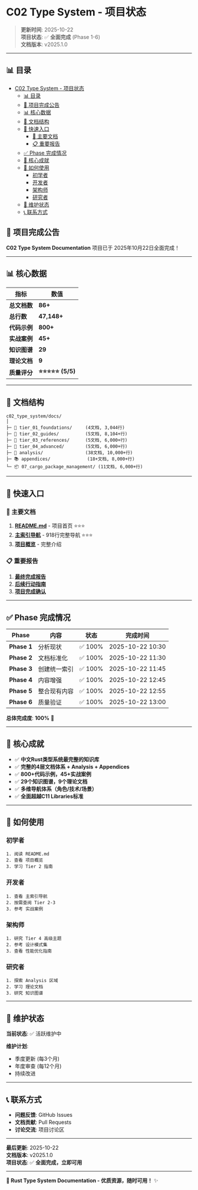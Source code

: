 ﻿# C02 Type System - 项目状态

> **更新时间**: 2025-10-22  
> **项目状态**: ✅ **全面完成** (Phase 1-6)  
> **文档版本**: v2025.1.0

---


## 📊 目录

- [C02 Type System - 项目状态](#c02-type-system---项目状态)
  - [📊 目录](#-目录)
  - [🎊 项目完成公告](#-项目完成公告)
  - [📊 核心数据](#-核心数据)
  - [📁 文档结构](#-文档结构)
  - [🚀 快速入口](#-快速入口)
    - [📌 主要文档](#-主要文档)
    - [📋 重要报告](#-重要报告)
  - [✅ Phase 完成情况](#-phase-完成情况)
  - [🎯 核心成就](#-核心成就)
  - [📖 如何使用](#-如何使用)
    - [初学者](#初学者)
    - [开发者](#开发者)
    - [架构师](#架构师)
    - [研究者](#研究者)
  - [🔧 维护状态](#-维护状态)
  - [📞 联系方式](#-联系方式)


## 🎊 项目完成公告

**C02 Type System Documentation** 项目已于 2025年10月22日全面完成！

---

## 📊 核心数据

| 指标 | 数值 |
|------|------|
| **总文档数** | **86+** |
| **总行数** | **47,148+** |
| **代码示例** | **800+** |
| **实战案例** | **45+** |
| **知识图谱** | **29** |
| **理论文档** | **9** |
| **质量评分** | **⭐⭐⭐⭐⭐ (5/5)** |

---

## 📁 文档结构

```text
c02_type_system/docs/
│
├─ 📖 tier_01_foundations/     (4文档, 3,044行)
├─ 📘 tier_02_guides/          (5文档, 8,104+行)
├─ 📙 tier_03_references/      (5文档, 6,000+行)
├─ 📕 tier_04_advanced/        (5文档, 6,000+行)
├─ 🔬 analysis/                (38文档, 10,000+行)
├─ 📚 appendices/              (18+文档, 8,000+行)
└─ 📦 07_cargo_package_management/ (11文档, 6,000+行)
```

---

## 🚀 快速入口

### 📌 主要文档

1. **[README.md](./README.md)** - 项目首页 ⭐⭐⭐
2. **[主索引导航](./docs/tier_01_foundations/02_主索引导航.md)** - 918行完整导航 ⭐⭐⭐
3. **[项目概览](./docs/tier_01_foundations/01_项目概览.md)** - 完整介绍

### 📋 重要报告

1. **[最终完成报告](./docs/reports/FINAL_COMPREHENSIVE_COMPLETION_REPORT_2025_10_22.md)**
2. **[后续行动指南](./docs/reports/C02_NEXT_ACTIONS_AND_MAINTENANCE_2025_10_22.md)**
3. **[项目完成确认](./docs/reports/PROJECT_COMPLETION_CONFIRMATION_2025_10_22.md)**

---

## ✅ Phase 完成情况

| Phase | 内容 | 状态 | 完成时间 |
|-------|------|------|---------|
| **Phase 1** | 分析现状 | ✅ 100% | 2025-10-22 10:30 |
| **Phase 2** | 文档标准化 | ✅ 100% | 2025-10-22 11:30 |
| **Phase 3** | 创建统一索引 | ✅ 100% | 2025-10-22 11:45 |
| **Phase 4** | 内容增强 | ✅ 100% | 2025-10-22 12:45 |
| **Phase 5** | 整合现有内容 | ✅ 100% | 2025-10-22 12:55 |
| **Phase 6** | 质量验证 | ✅ 100% | 2025-10-22 13:00 |

**总体完成度**: **100%** 🎉

---

## 🎯 核心成就

- ✅ **中文Rust类型系统最完整的知识库**
- ✅ **完整的4层文档体系 + Analysis + Appendices**
- ✅ **800+代码示例，45+实战案例**
- ✅ **29个知识图谱，9个理论文档**
- ✅ **多维导航体系（角色/技术/场景）**
- ✅ **全面超越C11 Libraries标准**

---

## 📖 如何使用

### 初学者

```text
1. 阅读 README.md
2. 查看 项目概览
3. 学习 Tier 2 指南
```

### 开发者

```text
1. 查看 主索引导航
2. 按需查阅 Tier 2-3
3. 参考 实战案例
```

### 架构师

```text
1. 研究 Tier 4 高级主题
2. 参考 设计模式集
3. 查看 性能优化指南
```

### 研究者

```text
1. 探索 Analysis 区域
2. 学习 理论文档
3. 研究 知识图谱
```

---

## 🔧 维护状态

**当前状态**: ✅ 活跃维护中

**维护计划**:

- 季度更新 (每3个月)
- 年度审查 (每12个月)
- 持续改进

---

## 📞 联系方式

- **问题反馈**: GitHub Issues
- **文档贡献**: Pull Requests
- **讨论交流**: 项目讨论区

---

**最后更新**: 2025-10-22  
**文档版本**: v2025.1.0  
**项目状态**: ✅ **全面完成，立即可用**

---

**🦀 Rust Type System Documentation - 优质资源，随时可用！** ✨

